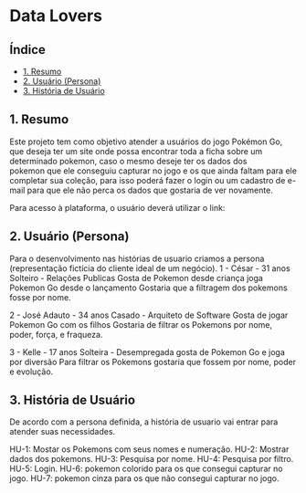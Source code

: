 # Data Lovers

## Índice
  - [1. Resumo](#1-resumo)
  - [2. Usuário (Persona)](#2-usu%c3%a1rio-persona)
  - [3. História de Usuário](#3-hist%c3%b3ria-de-usu%c3%a1rio)

## 1. Resumo
Este projeto tem como objetivo atender a usuários do jogo Pokémon Go, que deseja ter um site onde possa encontrar toda a ficha sobre um determinado pokemon, caso o mesmo deseje ter os dados dos pokemon que ele conseguiu capturar no jogo e os que ainda faltam para ele completar sua coleção, para isso poderá fazer o login ou um cadastro de e-mail para que ele não perca os dados que gostaria de ver novamente. 

Para acesso à plataforma, o usuário deverá utilizar o link:

## 2. Usuário (Persona)
Para o desenvolvimento nas histórias de usuario criamos a persona (representação fictícia do cliente ideal de um negócio).
 1 - César - 31 anos
     Solteiro - Relações Publicas
    Gosta de Pokemon desde criança
    joga Pokemon Go desde o lançamento
    Gostaria que a filtragem dos pokemons fosse por nome.

2 - José Adauto - 34 anos
    Casado - Arquiteto de Software
    Gosta de jogar Pokemon Go com os filhos
    Gostaria de filtrar os Pokemons por nome, poder, força, e fraqueza.

3 - Kelle - 17 anos
    Solteira - Desempregada
    gosta de Pokemon Go e joga por diversão
    Para filtrar os Pokemons gostaria que fossem por nome, poder e evolução.


## 3. História de Usuário
De acordo com a persona definida, a história de usuario vai entrar para atender suas necessidades.

HU-1: Mostar os Pokemons com seus nomes e numeração.
HU-2: Mostrar dados dos pokemons.
HU-3: Pesquisa por nome.
HU-4: Pesquisa por filtro.
HU-5: Login.
HU-6: pokemon colorido para os que consegui capturar no jogo.
HU-7: pokemon cinza para os que não consegui capturar no jogo.

